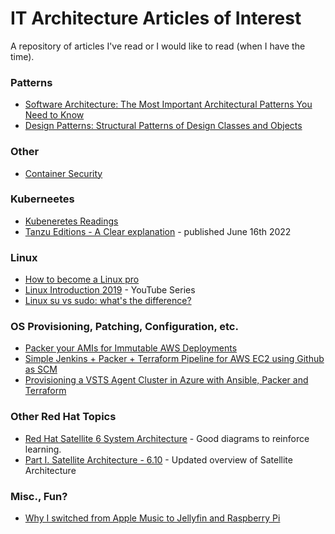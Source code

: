 # IT Architecture Articles of Interest

A repository of articles I've read or I would like to read (when I have the time).

### Patterns
- [Software Architecture: The Most Important Architectural Patterns You Need to Know](https://levelup.gitconnected.com/software-architecture-the-important-architectural-patterns-you-need-to-know-a1f5ea7e4e3d)
- [Design Patterns: Structural Patterns of Design Classes and Objects](https://levelup.gitconnected.com/design-patterns-structural-patterns-of-design-classes-and-objects-79d58a6519b)


### Other
- [Container Security](https://www.kuppingercole.com/reprints/b1e948f62d5394353f996e43a89cde4a)

### Kuberneetes
- [Kubeneretes Readings](https://github.com/pslucas0212/Kubernetes-Readings)
- [Tanzu Editions - A Clear explanation](https://www.vrabbi.cloud/post/tanzu-editions-a-clear-explanation#klue-view-437422) - published June 16th 2022

### Linux
- [How to become a Linux pro](https://www.zdnet.com/article/how-to-become-a-linux-pro/)
- [Linux Introduction 2019](https://www.youtube.com/playlist?list=PLJcaPjxegjBV4aJh4hw3p3yL3CxE2sFXL) - YouTube Series
- [Linux su vs sudo: what's the difference?](https://opensource.com/article/22/6/linux-su-vs-sudo-sysadmin)

### OS Provisioning, Patching, Configuration, etc.
- [Packer your AMIs for Immutable AWS Deployments](https://lobster1234.github.io/2017/04/23/packer-your-AMIs-for-immutable-aws-deployments/)
- [Simple Jenkins + Packer + Terraform Pipeline for AWS EC2 using Github as SCM](https://carlospgarciat.medium.com/simple-jenkins-packer-terraform-pipeline-for-aws-ec2-using-github-as-scm-e9a37ef87284)
- [Provisioning a VSTS Agent Cluster in Azure with Ansible, Packer and Terraform](https://medium.com/gsoft-tech/provisioning-a-vsts-agent-cluster-in-azure-with-ansible-packer-and-terraform-d06c23deef71)


### Other Red Hat Topics
- [Red Hat Satellite 6 System Architecture](https://access.redhat.com/documentation/en-us/red_hat_satellite/6.0/html-single/user_guide/index) - Good diagrams to reinforce learning.
- [Part I. Satellite Architecture - 6.10](https://access.redhat.com/documentation/en-us/red_hat_satellite/6.10/html/planning_for_red_hat_satellite/part-architecture) - Updated overview of Satellite Architecture

### Misc., Fun?
- [Why I switched from Apple Music to Jellyfin and Raspberry Pi](https://opensource.com/article/22/7/media-library-jellyfin-raspberry-pi)
